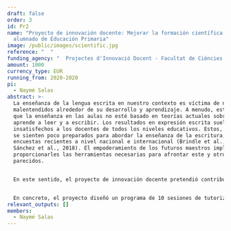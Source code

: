 ```yaml
---
draft: false
order: 3
id: Pr2
name: "Proyecto de innovación docente: Mejorar la formación científica del
  alumnado de Educación Primaria"
image: /public/images/scientific.jpg
reference: "  "
funding_agency: "  Projectes d'Innovació Docent - Facultat de Ciències de l'Educació, UAB"
amount: 1000
currency_type: EUR
running_from: 2020-2020
pi:
  - Naymé Salas
abstract: >-
  La enseñanza de la lengua escrita en nuestro contexto es víctima de numerosos
  malentendidos alrededor de su desarrollo y aprendizaje. A menudo, esto provoca
  que la enseñanza en las aulas no esté basado en teorías actuales sobre cómo se
  aprende a leer y a escribir. Los resultados en expresión escrita suelen dejar
  insatisfechos a los docentes de todos los niveles educativos. Estos, además,
  se sienten poco preparados para abordar la enseñanza de la escritura, según
  encuestas recientes a nivel nacional e internacional (Brindle et al., 2016;
  Sánchez et al., 2018). El empoderamiento de los futuros maestros implica
  proporcionarles las herramientas necesarias para afrontar este y otros retos
  parecidos. 


  En este sentido, el proyecto de innovación docente pretendió contribuir a la cultura científica de docentes y otros educadores del ámbito del lenguaje. El objetivo fue que los futuros profesionales educativos den importancia a las prácticas de aula informadas por la evidencia científica (Davies, 1999; Ferrero et al., 2016). La formación en ciencia de los futuros educadores permitirá que (1) tengan facilidad para estar al corriente de nuevos hallazgos e innovaciones pedagógicas en el campo de la escritura (y otros dominios); (2) sean capaces de integrar sus conocimientos previos y experiencia con evidencia empírica de calidad; (3) eviten aplicar metodologías que no han sido probadas con rigor; y (4) transmitan el valor de la ciencia como productora de conocimiento a sus alumnos. 


  En concreto, el proyecto diseñó un programa de 10 sesiones de tutorización en el marco de la asignatura de TFG de los grados implicados (GIBA y GL). Hemos considerado que la realización de un TFG de tipo empírico era una excelente oportunidad para confrontar los alumnos con el funcionamiento científico en un ámbito de máxima relevancia para ellos como futuros educadores: la didáctica de la lengua escrita. Dado que la duración del proyecto era solo de un semestre (octubre-enero), la implementación todavía estaba en curso en el momento de la confección de esta memoria final.
relevant_outputs: []
members:
  - Naymé Salas
---
```

